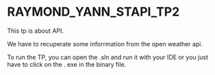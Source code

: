 # RAYMOND_YANN_STAPI_TP2

This tp is about API.

We have to recuperate some inforrmation from the open weather api. 

To run the TP, you can open the .sln and run it with your IDE or you just have to click on the . exe in the binary file.
